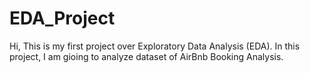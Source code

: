 # EDA_Project
Hi, This is my first project over Exploratory Data Analysis (EDA). 
In this project, I am gioing to analyze dataset of AirBnb Booking Analysis.
